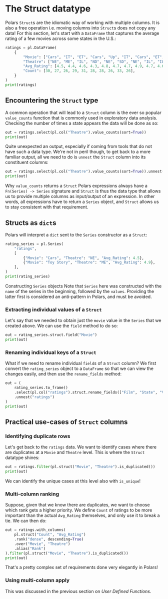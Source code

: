 # The Struct datatype
Polars `Struct`s are the idiomatic way of working with multiple columns. It is also a free operation i.e. moving columns into `Struct`s does not copy any data!
For this section, let's start with a `DataFrame` that captures the average rating of a few movies across some states in the U.S.:
 
```python
ratings = pl.DataFrame(
    {
        "Movie": ["Cars", "IT", "ET", "Cars", "Up", "IT", "Cars", "ET", "Up", "ET"],
        "Theatre": ["NE", "ME", "IL", "ND", "NE", "SD", "NE", "IL", "IL", "SD"],
        "Avg_Rating": [4.5, 4.4, 4.6, 4.3, 4.8, 4.7, 4.7, 4.9, 4.7, 4.6],
        "Count": [30, 27, 26, 29, 31, 28, 28, 26, 33, 26],
    }
)
print(ratings)
```
 

## Encountering the `Struct` type
A common operation that will lead to a `Struct` column is the ever so popular `value_counts` function that is commonly used in exploratory data analysis. Checking the number of times a state appears the data will be done as so:
 
```python
out = ratings.select(pl.col("Theatre").value_counts(sort=True))
print(out)
```

Quite unexpected an output, especially if coming from tools that do not have such a data type. We're not in peril though, to get back to a more familiar output, all we need to do is `unnest` the `Struct` column into its constituent columns:
 
```python
out = ratings.select(pl.col("Theatre").value_counts(sort=True)).unnest("Theatre")
print(out)
```
 


Why `value_counts` returns a `Struct`
Polars expressions always have a `Fn(Series) -> Series` signature and `Struct` is thus the data type that allows us to provide multiple columns as input/output of an expression. In other words, all expressions have to return a `Series` object, and `Struct` allows us to stay consistent with that requirement.
## Structs as `dict`s
Polars will interpret a `dict` sent to the `Series` constructor as a `Struct`:
 
```python
rating_series = pl.Series(
    "ratings",
    [
        {"Movie": "Cars", "Theatre": "NE", "Avg_Rating": 4.5},
        {"Movie": "Toy Story", "Theatre": "ME", "Avg_Rating": 4.9},
    ],
)
print(rating_series)
```

Constructing `Series` objects
Note that `Series` here was constructed with the `name` of the series in the beginning, followed by the `values`. Providing the latter first
is considered an anti-pattern in Polars, and must be avoided.
### Extracting individual values of a `Struct`
Let's say that we needed to obtain just the `movie` value in the `Series` that we created above. We can use the `field` method to do so:
 
```python
out = rating_series.struct.field("Movie")
print(out)
```
 
### Renaming individual keys of a `Struct`
What if we need to rename individual `field`s of a `Struct` column? We first convert the `rating_series` object to a `DataFrame` so that we can view the changes easily, and then use the `rename_fields` method:
 
```python
out = (
    rating_series.to_frame()
    .select(pl.col("ratings").struct.rename_fields(["Film", "State", "Value"]))
    .unnest("ratings")
)
print(out)
```
 

## Practical use-cases of `Struct` columns
### Identifying duplicate rows
Let's get back to the `ratings` data. We want to identify cases where there are duplicates at a `Movie` and `Theatre` level. This is where the `Struct` datatype shines:
   
```python
out = ratings.filter(pl.struct("Movie", "Theatre").is_duplicated())
print(out)
```


We can identify the unique cases at this level also with `is_unique`!
### Multi-column ranking
Suppose, given that we know there are duplicates, we want to choose which rank gets a higher priority. We define `Count` of ratings to be more important than the actual `Avg_Rating` themselves, and only use it to break a tie. We can then do:
   
```python
out = ratings.with_columns(
    pl.struct("Count", "Avg_Rating")
    .rank("dense", descending=True)
    .over("Movie", "Theatre")
    .alias("Rank")
).filter(pl.struct("Movie", "Theatre").is_duplicated())
print(out)
```

That's a pretty complex set of requirements done very elegantly in Polars!
### Using multi-column apply
This was discussed in the previous section on *User Defined Functions*.